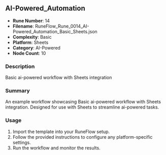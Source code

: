 ## AI-Powered_Automation

- **Rune Number**: 14
- **Filename**: RuneFlow_Rune_0014_AI-Powered_Automation_Basic_Sheets.json
- **Complexity**: Basic
- **Platform**: Sheets
- **Category**: AI-Powered
- **Node Count**: 10

### Description
Basic ai-powered workflow with Sheets integration

### Summary
An example workflow showcasing Basic ai-powered workflow with Sheets integration. Designed for use with Sheets to streamline ai-powered tasks.

### Usage
1. Import the template into your RuneFlow setup.
2. Follow the provided instructions to configure any platform-specific settings.
3. Run the workflow and monitor the results.

